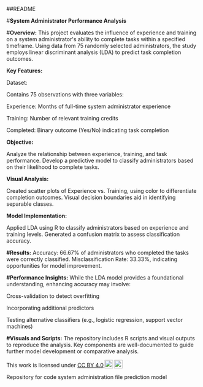 ##README

#**System Administrator Performance Analysis**

#**Overview:**
This project evaluates the influence of experience and training on a system administrator's ability to complete tasks within a specified timeframe. Using data from 75 randomly selected administrators, the study employs linear discriminant analysis (LDA) to predict task completion outcomes.



**Key Features:**

Dataset:

Contains 75 observations with three variables:

Experience: Months of full-time system administrator experience

Training: Number of relevant training credits

Completed: Binary outcome (Yes/No) indicating task completion


**Objective:**

Analyze the relationship between experience, training, and task performance.
Develop a predictive model to classify administrators based on their likelihood to complete tasks.


**Visual Analysis:**

Created scatter plots of Experience vs. Training, using color to differentiate completion outcomes. Visual decision boundaries aid in identifying separable classes.


**Model Implementation:**

Applied LDA using R to classify administrators based on experience and training levels.
Generated a confusion matrix to assess classification accuracy.


**#Results:**
Accuracy: 66.67% of administrators who completed the tasks were correctly classified.
Misclassification Rate: 33.33%, indicating opportunities for model improvement.

**#Performance Insights:**
While the LDA model provides a foundational understanding, enhancing accuracy may involve:

Cross-validation to detect overfitting

Incorporating additional predictors

Testing alternative classifiers (e.g., logistic regression, support vector machines)


**#Visuals and Scripts:**
The repository includes R scripts and visual outputs to reproduce the analysis. Key components are well-documented to guide further model development or comparative analysis.



<p xmlns:cc="http://creativecommons.org/ns#" >This work is licensed under <a href="https://creativecommons.org/licenses/by/4.0/?ref=chooser-v1" target="_blank" rel="license noopener noreferrer" style="display:inline-block;">CC BY 4.0<img style="height:22px!important;margin-left:3px;vertical-align:text-bottom;" src="https://mirrors.creativecommons.org/presskit/icons/cc.svg?ref=chooser-v1" alt=""><img style="height:22px!important;margin-left:3px;vertical-align:text-bottom;" src="https://mirrors.creativecommons.org/presskit/icons/by.svg?ref=chooser-v1" alt=""></a></p>
Repository for code system administration file prediction model
